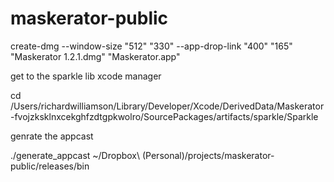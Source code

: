 # maskerator-public



create-dmg --window-size "512" "330" --app-drop-link "400" "165" "Maskerator 1.2.1.dmg" "Maskerator.app"

get to the sparkle lib xcode manager

cd /Users/richardwilliamson/Library/Developer/Xcode/DerivedData/Maskerator-fvojzksklnxcekghfzdtgpkwolro/SourcePackages/artifacts/sparkle/Sparkle

genrate the appcast

./generate_appcast ~/Dropbox\ \(Personal\)/projects/maskerator-public/releases/bin 

